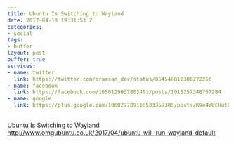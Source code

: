 ```yaml
---
title: Ubuntu Is Switching to Wayland
date: 2017-04-18 19:31:53 Z
categories:
- social
tags:
- buffer
layout: post
buffer: true
services:
- name: twitter
  link: https://twitter.com/cramsan_dev/status/854540812306272256
- name: facebook
  link: https://facebook.com/1658129037803451/posts/1915257348757284
- name: google
  link: https://plus.google.com/106027709116533359385/posts/K9e4W8CHutG
---
```


Ubuntu Is Switching to Wayland <a class="url" href="http://www.omgubuntu.co.uk/2017/04/ubuntu-will-run-wayland-default" rel="external nofollow" target="_blank">http://www.omgubuntu.co.uk/2017/04/ubuntu-will-run-wayland-default</a>
